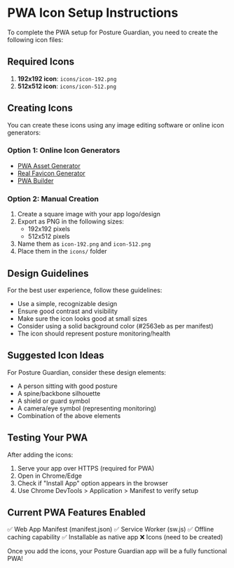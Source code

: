 # PWA Icon Setup Instructions

To complete the PWA setup for Posture Guardian, you need to create the following icon files:

## Required Icons

1. **192x192 icon**: `icons/icon-192.png`
2. **512x512 icon**: `icons/icon-512.png`

## Creating Icons

You can create these icons using any image editing software or online icon generators:

### Option 1: Online Icon Generators
- [PWA Asset Generator](https://github.com/onderceylan/pwa-asset-generator)
- [Real Favicon Generator](https://realfavicongenerator.net/)
- [PWA Builder](https://www.pwabuilder.com/)

### Option 2: Manual Creation
1. Create a square image with your app logo/design
2. Export as PNG in the following sizes:
   - 192x192 pixels
   - 512x512 pixels
3. Name them as `icon-192.png` and `icon-512.png`
4. Place them in the `icons/` folder

## Design Guidelines

For the best user experience, follow these guidelines:
- Use a simple, recognizable design
- Ensure good contrast and visibility
- Make sure the icon looks good at small sizes
- Consider using a solid background color (#2563eb as per manifest)
- The icon should represent posture monitoring/health

## Suggested Icon Ideas

For Posture Guardian, consider these design elements:
- A person sitting with good posture
- A spine/backbone silhouette
- A shield or guard symbol
- A camera/eye symbol (representing monitoring)
- Combination of the above elements

## Testing Your PWA

After adding the icons:
1. Serve your app over HTTPS (required for PWA)
2. Open in Chrome/Edge
3. Check if "Install App" option appears in the browser
4. Use Chrome DevTools > Application > Manifest to verify setup

## Current PWA Features Enabled

✅ Web App Manifest (manifest.json)
✅ Service Worker (sw.js) 
✅ Offline caching capability
✅ Installable as native app
❌ Icons (need to be created)

Once you add the icons, your Posture Guardian app will be a fully functional PWA!

